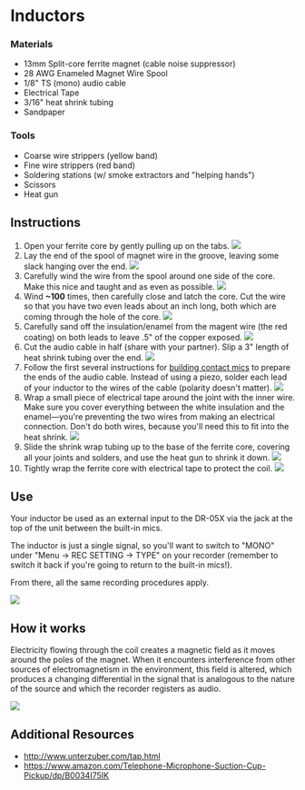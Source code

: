 # Inductors

### Materials
- 13mm Split-core ferrite magnet (cable noise suppressor)
- 28 AWG Enameled Magnet Wire Spool
- 1/8" TS (mono) audio cable
- Electrical Tape
- 3/16" heat shrink tubing
- Sandpaper

### Tools
- Coarse wire strippers (yellow band)
- Fine wire strippers (red band)
- Soldering stations (w/ smoke extractors and "helping hands")
- Scissors
- Heat gun


## Instructions

1. Open your ferrite core by gently pulling up on the tabs.
![](media/1.jpg)
1. Lay the end of the spool of magnet wire in the groove, leaving some slack hanging over the end.
![](media/2.jpg)
1. Carefully wind the wire from the spool around one side of the core. Make this nice and taught and as even as possible.
![](media/3.jpg)
1. Wind **~100** times, then carefully close and latch the core. Cut the wire so that you have two even leads about an inch long, both which are coming through the hole of the core.
![](media/4.jpg)
1. Carefully sand off the insulation/enamel from the magent wire (the red coating) on both leads to leave .5" of the copper exposed.
![](media/5.jpg)
1. Cut the audio cable in half (share with your partner). Slip a 3" length of heat shrink tubing over the end.
![](media/6.jpg)
1. Follow the first several instructions for [building contact mics](../contact_mics/contact_mics.md) to prepare the ends of the audio cable. Instead of using a piezo, solder each lead of your inductor to the wires of the cable (polarity doesn't matter).
![](media/7.jpg)
1. Wrap a small piece of electrical tape around the joint with the inner wire. Make sure you cover everything between the white insulation and the enamel—you're preventing the two wires from making an electrical connection. Don't do both wires, because you'll need this to fit into the heat shrink.
![](media/8.jpg)
1. Slide the shrink wrap tubing up to the base of the ferrite core, covering all your joints and solders, and use the heat gun to shrink it down.
![](media/9.jpg)
1. Tightly wrap the ferrite core with electrical tape to protect the coil.
![](media/10.jpg)

## Use

Your inductor be used as an external input to the DR-05X via the jack at the top of the unit between the built-in mics.

The inductor is just a single signal, so you'll want to switch to "MONO" under "Menu → REC SETTING → TYPE" on your recorder (remember to switch it back if you're going to return to the built-in mics!).

From there, all the same recording procedures apply.

![](media/mono.jpg)


## How it works

Electricity flowing through the coil creates a magnetic field as it moves around the poles of the magnet. When it encounters interference from other sources of electromagnetism in the environment, this field is altered, which produces a changing differential in the signal that is analogous to the nature of the source and which the recorder registers as audio.

![](media/electromagnet.jpg)

## Additional Resources

- http://www.unterzuber.com/tap.html  
- https://www.amazon.com/Telephone-Microphone-Suction-Cup-Pickup/dp/B0034I75IK